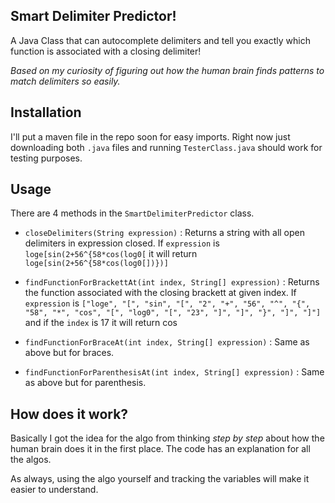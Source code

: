 ## Smart Delimiter Predictor!
A Java Class that can autocomplete delimiters and tell you exactly which function is associated with a closing delimiter!

*Based on my curiosity of figuring out how the human brain finds patterns to match delimiters so easily.*

## Installation
I'll put a maven file in the repo soon for easy imports. Right now just downloading both `.java` files and running `TesterClass.java` should work for testing purposes.

## Usage
There are 4 methods in the `SmartDelimiterPredictor` class.
* `closeDelimiters(String expression)` : Returns a string with all open delimiters in expression closed. If `expression` is `loge[sin(2+56^{58*cos(log0[` it will return `loge[sin(2+56^{58*cos(log0[])})]`

* `findFunctionForBrackettAt(int index, String[] expression)` : Returns the function associated with the closing brackett at given index. If `expression` is ``["loge", "[", "sin", "[", "2", "+", "56", "^", "{", "58", "*", "cos", "[", "log0", "[", "23", "]", "]", "}", "]", "]"]`` and if the `index` is 17 it will return cos

* `findFunctionForBraceAt(int index, String[] expression)` : Same as above but for braces.

* `findFunctionForParenthesisAt(int index, String[] expression)` : Same as above but for parenthesis.

## How does it work?
Basically I got the idea for the algo from thinking *step by step* about how the human brain does it in the first place. The code has an explanation for all the algos.

As always, using the algo yourself and tracking the variables will make it easier to understand.

